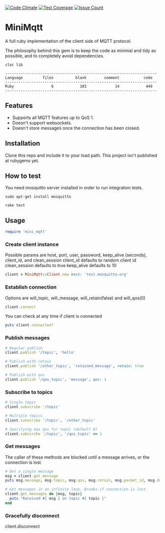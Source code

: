[![Code Climate](https://codeclimate.com/github/antico5/mini_mqtt/badges/gpa.svg)](https://codeclimate.com/github/antico5/mini_mqtt)
[![Test Coverage](https://codeclimate.com/github/antico5/mini_mqtt/badges/coverage.svg)](https://codeclimate.com/github/antico5/mini_mqtt/coverage)
[![Issue Count](https://codeclimate.com/github/antico5/mini_mqtt/badges/issue_count.svg)](https://codeclimate.com/github/antico5/mini_mqtt)

# MiniMqtt

A full ruby implementation of the client side of MQTT protocol. 

The philosophy behind this gem is to keep the code as minimal and tidy as possible, and to completely avoid dependencies.

    cloc lib
    
    ---------------------------------------------------------------------
    Language         files          blank        comment           code
    ---------------------------------------------------------------------
    Ruby                 6            103             14            449
    ---------------------------------------------------------------------

## Features

* Supports all MQTT features up to QoS 1.
* Doesn't support websockets.
* Doesn't store messages once the connection has been closed.

## Installation

Clone this repo and include it to your load path. This project isn't published at rubygems yet.

## How to test
You need mosquitto server installed in order to run integration tests.

    sudo apt-get install mosquitto
    
    rake test

## Usage

```ruby
require 'mini_mqtt'
```

### Create client instance
Possible params are host, port, user, password, keep_alive (seconds), client_id, and clean_session
client_id defaults to random client id
clean_session defaults to true
keep_alive defaults to 10

```ruby
client = MiniMqtt::Client.new host: 'test.mosquitto.org'
```

### Establish connection
Options are will_topic, will_message, will_retain(false) and will_qos(0)

```ruby
client.connect
```

You can check at any time if client is connected

```ruby
puts client.connected?
```

### Publish messages

```ruby
# Regular publish
client.publish '/topic', 'hello'

# Publish with retain
client.publish '/other_topic', 'retained_message', retain: true

# Publish with qos
client.publish '/qos_topic', 'message', qos: 1
```

### Subscribe to topics

```ruby
# Single topic
client.subscribe '/topic'

# Multiple topics
client.subscribe '/topic', '/other_topic'

# Specifying max qos for topic (default 0)
client.subscribe '/topic', '/qos_topic' => 1
```

### Get messages
The caller of these methods are blocked until a message arrives, or the connection is lost.

```ruby
# Get a single message
msg = client.get_message
puts msg.message, msg.topic, msg.qos, msg.retain, msg.packet_id, msg.dup

# Get messages in an infinite loop. Breaks if connection is lost.
client.get_messages do |msg, topic|
  puts "Received #{ msg } on topic #{ topic }"
end
```

### Gracefully disconnect
client.disconnect
```
